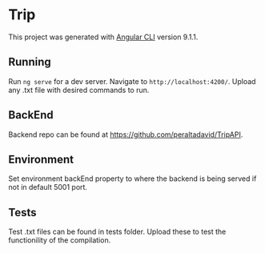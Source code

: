 # Trip

This project was generated with [Angular CLI](https://github.com/angular/angular-cli) version 9.1.1.

## Running

Run `ng serve` for a dev server. Navigate to `http://localhost:4200/`. Upload any .txt file with desired commands to run.

## BackEnd

Backend repo can be found at https://github.com/peraltadavid/TripAPI.

## Environment

Set environment backEnd property to where the backend is being served if not in default 5001 port.

## Tests

Test .txt files can be found in tests folder. Upload these to test the functionility of the compilation.
